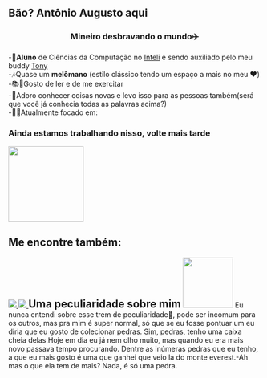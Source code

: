 ## Bão? Antônio Augusto aqui

<h3 align="center"> Mineiro desbravando o mundo✈️</h3>
-👤<b>Aluno</b> de Ciências da Computação no <a href="https://www.inteli.edu.br/">Inteli</a> e sendo auxiliado pelo meu buddy <a href="https://github.com/tonyJonas/">Tony</a> <br>                                                                                                                  
-🎶Quase um <b>melômano</b> (estilo clássico tendo um espaço a mais no meu ❤️)<br>      
-📚🏀Gosto de ler e de me exercitar<br>                  
-🔎Adoro conhecer coisas novas e levo isso para as pessoas também(será que você já conhecia todas as palavras acima?)<br>                            
-👨‍💻Atualmente focado em:<br>    

 ### Ainda estamos trabalhando nisso, volte mais tarde
 <img width="150" src="https://media.istockphoto.com/id/1310718624/pt/foto/smiley.jpg?s=1024x1024&w=is&k=20&c=AmvkqrX-dVAU4ijnOxSOzttXPskmCMyyU7pFggtenwY=">  
 
 ## Me encontre também:
 <a href="https://www.instagram.com/antonioatra">
<img src="https://img.shields.io/badge/-Instagram-%23E4405F?style=for-the-badge&logo=instagram&logoColor=white">
</a>
<a href="mailto:aatra8@gmail.com">
 <img src="https://img.shields.io/badge/Gmail-333333?style=for-the-badge&logo=gmail&logoColor=red">
</a>

<h2 style="display:inline">Uma peculiaridade sobre mim</h2>
<img style="display-inline" src="https://media3.giphy.com/media/v1.Y2lkPTc5MGI3NjExM2c5dnFsbGJvZW0xamZ3aXp0M2UyOWw2OHpmMnc5NHkweWxodHUxMyZlcD12MV9pbnRlcm5hbF9naWZfYnlfaWQmY3Q9Zw/XvNdCCEdVYPwAqLWEI/giphy.webp" width="100">
Eu nunca entendi sobre esse trem de peculiaridade🤔, pode ser incomum para os outros, mas pra mim é super normal, só que se eu fosse pontuar um eu diria que eu gosto de colecionar pedras. Sim, pedras, tenho uma caixa cheia delas.Hoje em dia eu já nem olho muito, mas quando eu era mais novo passava tempo procurando. Dentre as inúmeras pedras que eu tenho, a que eu mais gosto é uma que ganhei que veio la do monte everest.-Ah mas o que ela tem de mais? Nada, é só uma pedra.

 
